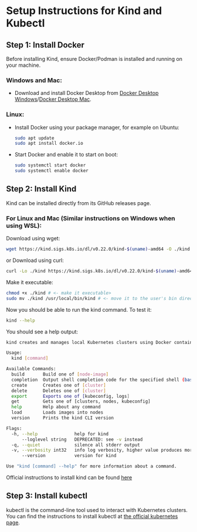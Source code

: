 # Setup Instructions for Kind and Kubectl

## Step 1: Install Docker
Before installing Kind, ensure Docker/Podman is installed and running on your machine.

### Windows and Mac:
- Download and install Docker Desktop from [Docker Desktop Windows](https://hub.docker.com/editions/community/docker-ce-desktop-windows)/[Docker Desktop Mac](https://docs.docker.com/desktop/install/mac-install/).

### Linux:
- Install Docker using your package manager, for example on Ubuntu:
  ```bash
  sudo apt update
  sudo apt install docker.io
  ```
- Start Docker and enable it to start on boot:
  ```bash
  sudo systemctl start docker
  sudo systemctl enable docker
  ```

## Step 2: Install Kind 
Kind can be installed directly from its GitHub releases page.

### For Linux and Mac (Similar instructions on Windows when using WSL):
Download using wget:
  ```bash
  wget https://kind.sigs.k8s.io/dl/v0.22.0/kind-$(uname)-amd64 -O ./kind # <- Download the kind binary>
  ```

  or
Download using curl:
  ```bash
  curl -Lo ./kind https://kind.sigs.k8s.io/dl/v0.22.0/kind-$(uname)-amd64 # <- Download the kind binary>
  ```
Make it executable:
  ```bash
  chmod +x ./kind # <- make it executable>
  sudo mv ./kind /usr/local/bin/kind # <- move it to the user's bin directory>
  ```

Now you should be able to run the kind command. To test it:
  ```bash
  kind --help
  ```
  You should see a help output:
  ```bash
  kind creates and manages local Kubernetes clusters using Docker container 'nodes'

  Usage:
    kind [command]

  Available Commands:
    build       Build one of [node-image]
    completion  Output shell completion code for the specified shell (bash, zsh or fish)
    create      Creates one of [cluster]
    delete      Deletes one of [cluster]
    export      Exports one of [kubeconfig, logs]
    get         Gets one of [clusters, nodes, kubeconfig]
    help        Help about any command
    load        Loads images into nodes
    version     Prints the kind CLI version

  Flags:
    -h, --help              help for kind
        --loglevel string   DEPRECATED: see -v instead
    -q, --quiet             silence all stderr output
    -v, --verbosity int32   info log verbosity, higher value produces more output
        --version           version for kind

  Use "kind [command] --help" for more information about a command.
  ```

Official instructions to install kind can be found [here](https://kind.sigs.k8s.io/docs/user/quick-start/#installation)

## Step 3: Install kubectl

kubectl is the command-line tool used to interact with Kubernetes clusters. 
You can find the instructions to install kubectl at [the official kubernetes page](https://kubernetes.io/releases/download/#kubectl).


